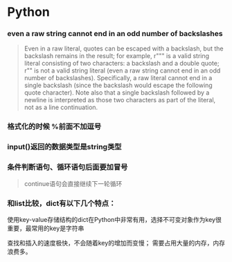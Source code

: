 # Python

### even a raw string cannot end in an odd number of backslashes

> Even in a raw literal, quotes can be escaped with a backslash, but the backslash remains in the result; for example, r"\"" is a valid string literal consisting of two characters: a backslash and a double quote; r"\" is not a valid string literal (even a raw string cannot end in an odd number of backslashes). Specifically, a raw literal cannot end in a single backslash (since the backslash would escape the following quote character). Note also that a single backslash followed by a newline is interpreted as those two characters as part of the literal, not as a line continuation.

### 格式化的时候 %前面不加逗号

### input()返回的数据类型是string类型

### 条件判断语句、循环语句后面要加冒号
> continue语句会直接继续下一轮循环

### 和list比较，dict有以下几个特点：
使用key-value存储结构的dict在Python中非常有用，选择不可变对象作为key很重要，最常用的key是字符串

查找和插入的速度极快，不会随着key的增加而变慢；
需要占用大量的内存，内存浪费多。
